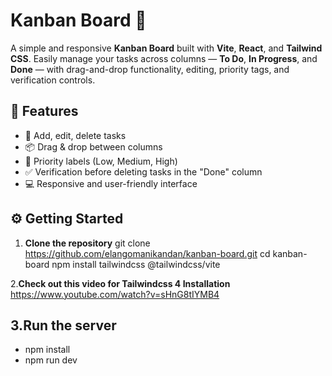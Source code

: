 # Kanban Board 🧩

A simple and responsive **Kanban Board** built with **Vite**, **React**, and **Tailwind CSS**. Easily manage your tasks across columns — **To Do**, **In Progress**, and **Done** — with drag-and-drop functionality, editing, priority tags, and verification controls.

## 🚀 Features

- 📌 Add, edit, delete tasks  
- 📦 Drag & drop between columns  
- 🚦 Priority labels (Low, Medium, High)  
- ✅ Verification before deleting tasks in the "Done" column  
- 💻 Responsive and user-friendly interface  

## ⚙️ Getting Started

1. **Clone the repository**
git clone https://github.com/elangomanikandan/kanban-board.git
cd kanban-board
npm install tailwindcss @tailwindcss/vite

2.**Check out this video for Tailwindcss 4 Installation**
https://www.youtube.com/watch?v=sHnG8tIYMB4

## 3.**Run the server**
- npm install
- npm run dev
